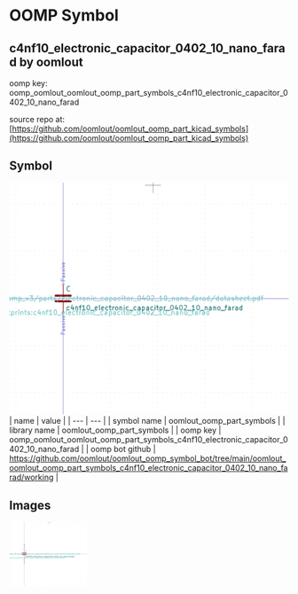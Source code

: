 # OOMP Symbol  
## c4nf10_electronic_capacitor_0402_10_nano_farad  by oomlout  
  
oomp key: oomp_oomlout_oomlout_oomp_part_symbols_c4nf10_electronic_capacitor_0402_10_nano_farad  
  
source repo at: [https://github.com/oomlout/oomlout_oomp_part_kicad_symbols](https://github.com/oomlout/oomlout_oomp_part_kicad_symbols)  
## Symbol  
  
[![working.png](working_600.png)](working.png)  
| name | value | 
| --- | --- | 
| symbol name | oomlout_oomp_part_symbols | 
| library name | oomlout_oomp_part_symbols | 
| oomp key | oomp_oomlout_oomlout_oomp_part_symbols_c4nf10_electronic_capacitor_0402_10_nano_farad | 
| oomp bot github | https://github.com/oomlout/oomlout_oomp_symbol_bot/tree/main/oomlout_oomlout_oomp_part_symbols_c4nf10_electronic_capacitor_0402_10_nano_farad/working | 
## Images  
  
[![working.png](working_140.png)](working.png)  
